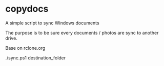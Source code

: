 # copydocs
A simple script to sync Windows documents

The purpose is to be sure every documents / photos are sync to another drive.

Base on rclone.org

./sync.ps1 destination_folder